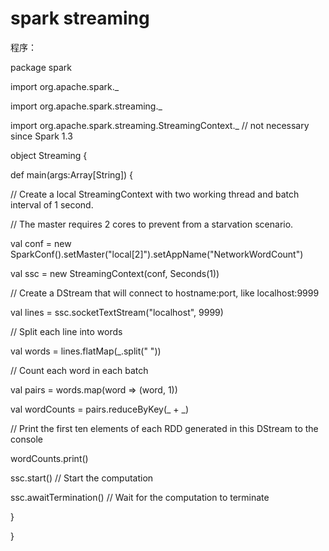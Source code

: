 # spark streaming

程序：

package spark

import org.apache.spark.\_

import org.apache.spark.streaming.\_

import org.apache.spark.streaming.StreamingContext.\_ // not necessary since Spark 1.3





object Streaming {

def main\(args:Array\[String\]\)  {

  // Create a local StreamingContext with two working thread and batch interval of 1 second.

  // The master requires 2 cores to prevent from a starvation scenario.

  

  val conf = new SparkConf\(\).setMaster\("local\[2\]"\).setAppName\("NetworkWordCount"\)

  val ssc = new StreamingContext\(conf, Seconds\(1\)\)

  // Create a DStream that will connect to hostname:port, like localhost:9999

  val lines = ssc.socketTextStream\("localhost", 9999\)

  // Split each line into words

  val words = lines.flatMap\(\_.split\(" "\)\)

  

  // Count each word in each batch

  val pairs = words.map\(word =&gt; \(word, 1\)\)

  val wordCounts = pairs.reduceByKey\(\_ + \_\)

  

  // Print the first ten elements of each RDD generated in this DStream to the console

  wordCounts.print\(\)

  

  ssc.start\(\)             // Start the computation

  ssc.awaitTermination\(\)  // Wait for the computation to terminate

  }

}



